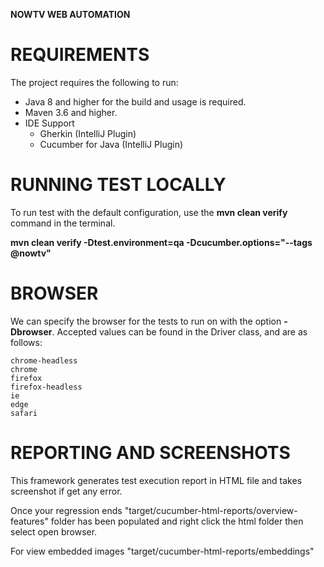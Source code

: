 
**NOWTV WEB AUTOMATION**

# REQUIREMENTS

The project requires the following to run:
 - Java 8 and higher for the build and usage is required.
 - Maven 3.6 and higher.
 - IDE Support
    * Gherkin (IntelliJ Plugin)
    * Cucumber for Java (IntelliJ Plugin)
    
# RUNNING TEST LOCALLY

 To run test with the default configuration, use the **mvn clean verify** command in the terminal. 

 **mvn clean verify -Dtest.environment=qa -Dcucumber.options="--tags @nowtv"**
 
# BROWSER 

We can specify the browser for the tests to run on with the option **-Dbrowser**. 
Accepted values can be found in the Driver class, and are as follows:
~~~~
chrome-headless
chrome
firefox
firefox-headless
ie
edge
safari
~~~~

# REPORTING AND SCREENSHOTS

This framework generates test execution report in HTML file and takes screenshot if get any error.

Once your regression ends "target/cucumber-html-reports/overview-features" folder has been populated 
and right click the html folder then select open browser.

For view embedded images "target/cucumber-html-reports/embeddings"






